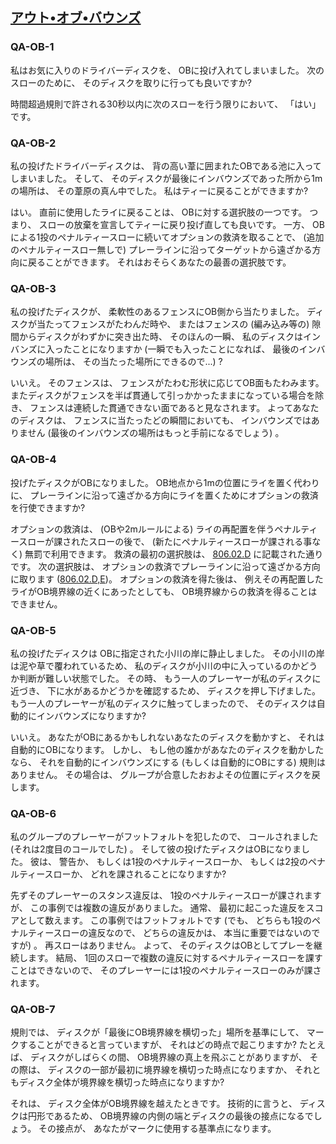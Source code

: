 ## [アウト•オブ•バウンズ](80602)

### QA-OB-1
私はお気に入りのドライバーディスクを、
OBに投げ入れてしまいました。
次のスローのために、
そのディスクを取りに行っても良いですか?

時間超過規則で許される30秒以内に次のスローを行う限りにおいて、
「はい」です。

### QA-OB-2
私の投げたドライバーディスクは、
背の高い葦に囲まれたOBである池に入ってしまいました。
そして、
そのディスクが最後にインバウンズであった所から1mの場所は、
その葦原の真ん中でした。
私はティーに戻ることができますか?

はい。
直前に使用したライに戻ることは、
OBに対する選択肢の一つです。
つまり、
スローの放棄を宣言してティーに戻り投げ直しても良いです。
一方、
OBによる1投のペナルティースローに続いてオプションの救済を取ることで、
(追加のペナルティースロー無しで)
プレーラインに沿ってターゲットから遠ざかる方向に戻ることができます。
それはおそらくあなたの最善の選択肢です。

### QA-OB-3
私の投げたディスクが、
柔軟性のあるフェンスにOB側から当たりました。
ディスクが当たってフェンスがたわんだ時や、
またはフェンスの
(編み込み等の)
隙間からディスクがわずかに突き出た時、
そのほんの一瞬、
私のディスクはインバンズに入ったことになりますか
(一瞬でも入ったことになれば、
最後のインバウンズの場所は、
その当たった場所にできるので...)
?

いいえ。
そのフェンスは、
フェンスがたわむ形状に応じてOB面もたわみます。
またディスクがフェンスを半ば貫通して引っかかったままになっている場合を除き、
フェンスは連続した貫通できない面であると見なされます。
よってあなたのディスクは、
フェンスに当たったどの瞬間においても、
インバウンズではありません
(最後のインバウンズの場所はもっと手前になるでしょう)
。

### QA-OB-4
投げたディスクがOBになりました。
OB地点から1mの位置にライを置く代わりに、
プレーラインに沿って遠ざかる方向にライを置くためにオプションの救済を行使できますか?

オプションの救済は、
(OBや2mルールによる)
ライの再配置を伴うペナルティースローが課されたスローの後で、
(新たにペナルティースローが課される事なく)
無罰で利用できます。
救済の最初の選択肢は、
[806.02.D](80602)
に記載された通りです。
次の選択肢は、
オプションの救済でプレーラインに沿って遠ざかる方向に取ります
([806.02.D,E](80602))。
オプションの救済を得た後は、
例えその再配置したライがOB境界線の近くにあったとしても、
OB境界線からの救済を得ることはできません。

### QA-OB-5
私の投げたディスクは
OBに指定された小川の岸に静止しました。
その小川の岸は泥や草で覆われているため、
私のディスクが小川の中に入っているのかどうか判断が難しい状態でした。
その時、
もう一人のプレーヤーが私のディスクに近づき、
下に水があるかどうかを確認するため、
ディスクを押し下げました。
もう一人のプレーヤーが私のディスクに触ってしまったので、
そのディスクは自動的にインバウンズになりますか?

いいえ。
あなたがOBにあるかもしれないあなたのディスクを動かすと、
それは自動的にOBになります。
しかし、
もし他の誰かがあなたのディスクを動かしたなら、
それを自動的にインバウンズにする
(もしくは自動的にOBにする)
規則はありません。
その場合は、
グループが合意したおおよその位置にディスクを戻します。

### QA-OB-6
私のグループのプレーヤーがフットフォルトを犯したので、
コールされました
(それは2度目のコールでした)
。
そして彼の投げたディスクはOBになりました。
彼は、
警告か、
もしくは1投のペナルティースローか、
もしくは2投のペナルティースローか、
どれを課されることになりますか?

先ずそのプレーヤーのスタンス違反は、
1投のペナルティースローが課されますが、
この事例では複数の違反がありました。
通常、
最初に起こった違反をスコアとして数えます。
この事例ではフットフォルトです
(でも、
どちらも1投のペナルティースローの違反なので、
どちらの違反かは、
本当に重要ではないのですが)
。
再スローはありません。
よって、
そのディスクはOBとしてプレーを継続します。
結局、
1回のスローで複数の違反に対するペナルティースローを課すことはできないので、
そのプレーヤーには1投のペナルティースローのみが課されます。

### QA-OB-7
規則では、
ディスクが「最後にOB境界線を横切った」場所を基準にして、
マークすることができると言っていますが、
それはどの時点で起こりますか?
たとえば、
ディスクがしばらくの間、
OB境界線の真上を飛ぶことがありますが、
その際は、
ディスクの一部が最初に境界線を横切った時点になりますか、
それともディスク全体が境界線を横切った時点になりますか?

それは、
ディスク全体がOB境界線を越えたときです。
技術的に言うと、
ディスクは円形であるため、
OB境界線の内側の端とディスクの最後の接点になるでしょう。
その接点が、
あなたがマークに使用する基準点になります。
